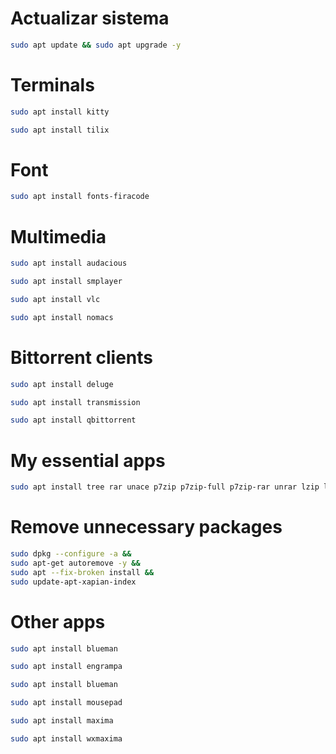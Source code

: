 # Actualizar sistema
```sh
sudo apt update && sudo apt upgrade -y
```
# Terminals
```sh
sudo apt install kitty
```
```sh
sudo apt install tilix
```
# Font
```sh
sudo apt install fonts-firacode
```
# Multimedia
```sh
sudo apt install audacious
```
```sh
sudo apt install smplayer
```
```sh
sudo apt install vlc
```
```sh
sudo apt install nomacs
```

# Bittorrent clients
```sh
sudo apt install deluge
```
```sh
sudo apt install transmission
```
```sh
sudo apt install qbittorrent
```
# My essential apps
```sh
sudo apt install tree rar unace p7zip p7zip-full p7zip-rar unrar lzip lhasa arj sharutils mpack lzma lzop cabextract nmap zenmap florence brasero deluge gparted w3m filezilla aircrack-ng crunch cups-pdf gnome-disk-utility g++ gcc build-essential clang gcp python3 git openvpn
```
# Remove unnecessary packages
```sh
sudo dpkg --configure -a &&
sudo apt-get autoremove -y &&
sudo apt --fix-broken install &&
sudo update-apt-xapian-index
```
# Other apps
```sh
sudo apt install blueman
```
```sh
sudo apt install engrampa
```
```sh
sudo apt install blueman
```
```sh
sudo apt install mousepad
```
```sh
sudo apt install maxima
```
```sh
sudo apt install wxmaxima
```
